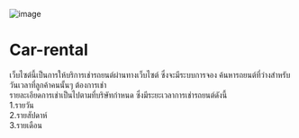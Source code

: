 ![image](https://imgur.com/undefined)
# Car-rental
เว็บไซต์นี้เป็นการให้บริการเช่ารถยนต์ผ่านทางเว็บไซต์ ซึ่งจะมีระบบการจอง ค้นหารถยนต์ที่ว่างสำหรับวันเวลาที่ลูกค้าคนนั้นๆ ต้องการเช่า <br>
รายละเอียดการเช่าเป็นไปตามที่บริษัทกำหนด ซึ่งมีระยะเวลาการเช่ารถยนต์ดังนี้<br>
1.รายวัน<br>
2.รายสัปดาห์<br>
3.รายเดือน<br>
